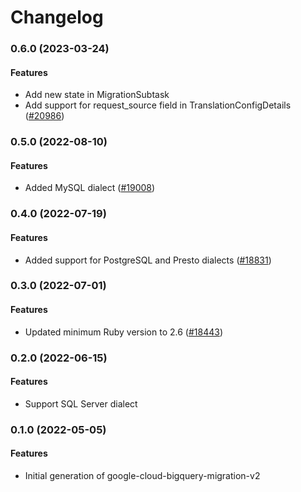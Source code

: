 # Changelog

### 0.6.0 (2023-03-24)

#### Features

* Add new state in MigrationSubtask 
* Add support for request_source field in TranslationConfigDetails ([#20986](https://github.com/googleapis/google-cloud-ruby/issues/20986)) 

### 0.5.0 (2022-08-10)

#### Features

* Added MySQL dialect ([#19008](https://github.com/googleapis/google-cloud-ruby/issues/19008)) 

### 0.4.0 (2022-07-19)

#### Features

* Added support for PostgreSQL and Presto dialects ([#18831](https://github.com/googleapis/google-cloud-ruby/issues/18831)) 

### 0.3.0 (2022-07-01)

#### Features

* Updated minimum Ruby version to 2.6 ([#18443](https://github.com/googleapis/google-cloud-ruby/issues/18443)) 

### 0.2.0 (2022-06-15)

#### Features

* Support SQL Server dialect

### 0.1.0 (2022-05-05)

#### Features

* Initial generation of google-cloud-bigquery-migration-v2

